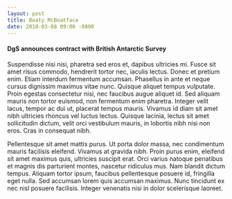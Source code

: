 ```yaml
---
layout: post
title: Boaty McBoatface
date: 2018-03-08 09:00 -0800
---
```


#### DgS announces contract with British Antarctic Survey ####

 
Suspendisse nisi nisi, pharetra sed eros et, dapibus ultricies mi. Fusce sit amet risus commodo, hendrerit tortor nec, iaculis lectus. Donec et pretium enim. Etiam interdum fermentum accumsan. Phasellus in ante et neque cursus dignissim maximus vitae nunc. Quisque aliquet tempus vulputate. Proin egestas consectetur nisi, nec faucibus augue aliquet id. Sed aliquam mauris non tortor euismod, non fermentum enim pharetra. Integer velit lacus, tempor ac dui ut, placerat tempus mauris. Vivamus id diam sit amet nibh ultricies rhoncus vel luctus lectus. Quisque lacinia, lectus sit amet sollicitudin dictum, velit orci vestibulum mauris, in lobortis nibh nisi non eros. Cras in consequat nibh.

Pellentesque sit amet mattis purus. Ut porta dolor massa, nec condimentum mauris facilisis eleifend. Vivamus at gravida nibh. Proin purus enim, eleifend sit amet maximus quis, ultricies suscipit erat. Orci varius natoque penatibus et magnis dis parturient montes, nascetur ridiculus mus. Nam blandit dictum tempus. Aliquam tortor ipsum, faucibus pellentesque posuere id, fringilla eget nulla. Sed accumsan lorem quis accumsan maximus. Nunc tincidunt ex nec nisl posuere facilisis. Integer venenatis nisi in dolor scelerisque laoreet.